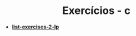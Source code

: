 <h1 align="center">
Exercícios - c
</h1>

- [**list-exercises-2-lp**](https://github.com/beatrizoliveiira/my-fullstack-journey/blob/master/src/faculdade/c/build-simple-program.md)